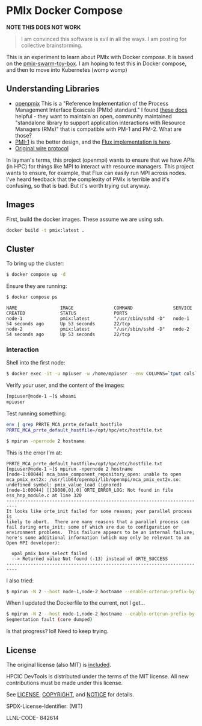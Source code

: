 # PMIx Docker Compose

**NOTE THIS DOES NOT WORK**

> I am convinced this software is evil in all the ways. I am posting for collective brainstorming.

This is an experiment to learn about PMIx with Docker compose. It is based on the [pmix-swarm-toy-box](https://github.com/jjhursey/pmix-swarm-toy-box).
I am hoping to test this in Docker compose, and then to move into Kubernetes (womp womp)

## Understanding Libraries

 - [openpmix](https://github.com/openpmix/openpmix) This is a "Reference Implementation of the Process Management Interface Exascale (PMIx) standard." I found [these docs](https://docs.openpmix.org/en/latest/) helpful - they want to maintain an open, community maintained "standalone library to support application interactions with Resource Managers (RMs)" that is compatible with PM-1 and PM-2. What are those?
 - [PMI-1](https://flux-framework.readthedocs.io/projects/flux-rfc/en/latest/spec_13.html) is the better design, and the [Flux implementation is here](https://github.com/flux-framework/flux-core/tree/master/src/common/libpmi).
 - [Original wire protocol](https://github.com/pmodels/mpich/blob/7c4361e1ee57b6c3f2c65f49a31a963ba9e6e672/src/pmi/src/pmi_wire.c)

In layman's terms, this project (openmpi) wants to ensure that we have APIs (in HPC) for things like MPI to interact with resource managers. This project wants to ensure, for example, that Flux can easily run MPI across nodes. I've heard feedback that the complexity of PMIx is terrible and it's confusing, so that is bad. But it's worth trying out anyway.

## Images

First, build the docker images. These assume we are using ssh.

```bash
docker build -t pmix:latest .
```

## Cluster

To bring up the cluster:

```bash
$ docker compose up -d
```

Ensure they are running:

```bash
$ docker compose ps
```
```console
NAME                IMAGE               COMMAND               SERVICE             CREATED             STATUS              PORTS
node-1              pmix:latest         "/usr/sbin/sshd -D"   node-1              54 seconds ago      Up 53 seconds       22/tcp
node-2              pmix:latest         "/usr/sbin/sshd -D"   node-2              54 seconds ago      Up 53 seconds       22/tcp
```

### Interaction

Shell into the first node:

```bash
$ docker exec -it -u mpiuser -w /home/mpiuser --env COLUMNS=`tput cols` --env LINES=`tput lines`  node-1 bash
```

Verify your user, and the content of the images:

```bash
[mpiuser@node-1 ~]$ whoami
mpiuser
```

Test running something:

```bash
env | grep PRRTE_MCA_prrte_default_hostfile
PRRTE_MCA_prrte_default_hostfile=/opt/hpc/etc/hostfile.txt
```
```bash
$ mpirun -npernode 2 hostname
```

This is the error I'm at:

```console
PRRTE_MCA_prrte_default_hostfile=/opt/hpc/etc/hostfile.txt
[mpiuser@node-1 ~]$ mpirun -npernode 2 hostname
[node-1:00044] mca_base_component_repository_open: unable to open mca_pmix_ext2x: /usr/lib64/openmpi/lib/openmpi/mca_pmix_ext2x.so: undefined symbol: pmix_value_load (ignored)
[node-1:00044] [[39080,0],0] ORTE_ERROR_LOG: Not found in file ess_hnp_module.c at line 320
--------------------------------------------------------------------------
It looks like orte_init failed for some reason; your parallel process is
likely to abort.  There are many reasons that a parallel process can
fail during orte_init; some of which are due to configuration or
environment problems.  This failure appears to be an internal failure;
here's some additional information (which may only be relevant to an
Open MPI developer):

  opal_pmix_base_select failed
  --> Returned value Not found (-13) instead of ORTE_SUCCESS
--------------------------------------------------------------------------
```

I also tried:

```bash
$ mpirun -N 2 --host node-1,node-2 hostname --enable-orterun-prefix-by-default
```

When I updated the Dockerfile to the current, not I get...

```bash
$ mpirun -N 2 --host node-1,node-2 hostname --enable-orterun-prefix-by-default
Segmentation fault (core dumped)
```

Is that progress? lol! Need to keep trying.

## License

The original license (also MIT) is [included](.github/LICENSE).

HPCIC DevTools is distributed under the terms of the MIT license.
All new contributions must be made under this license.

See [LICENSE](https://github.com/converged-computing/cloud-select/blob/main/LICENSE),
[COPYRIGHT](https://github.com/converged-computing/cloud-select/blob/main/COPYRIGHT), and
[NOTICE](https://github.com/converged-computing/cloud-select/blob/main/NOTICE) for details.

SPDX-License-Identifier: (MIT)

LLNL-CODE- 842614